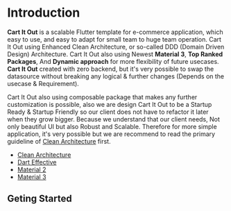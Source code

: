 # Introduction

**Cart It Out** is a scalable Flutter template for e-commerce application, which easy to use, and easy to adapt for small team to huge team operation. Cart It Out using Enhanced Clean Architecture, or so-called DDD (Domain Driven Design) Architecture. Cart It Out also using Newest **Material 3**, **Top Ranked Packages**, And **Dynamic approach** for more flexibility of future usecases. **Cart It Out** created with zero backend, but it's very possible to swap the datasource without breaking any logical & further changes (Depends on the usecase & Requirement).

Cart It Out also using composable package that makes any further customization is possible, also we are design Cart It Out to be a Startup Ready & Startup Friendly so our client does not have to refactor it later when they grow bigger. Because we understand that our client needs, Not only beautiful UI but also Robust and Scalable. Therefore for more simple application, it's very possible but we are recommend to read the primary guideline of [Clean Architecture](https://blog.cleancoder.com/uncle-bob/2012/08/13/the-clean-architecture.html) first. 

- [Clean Architecture](https://blog.cleancoder.com/uncle-bob/2012/08/13/the-clean-architecture.html) 
- [Dart Effective](https://dart.dev/guides/language/effective-dart)
- [Material 2](https://material.io/) 
- [Material 3](https://m3.material.io/) 

## Geting Started
